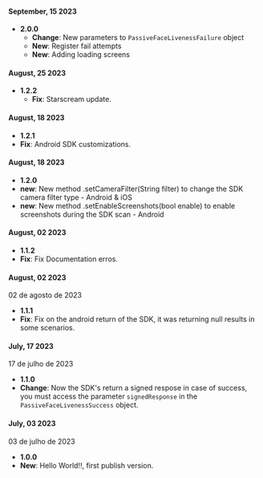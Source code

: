 #### September, 15 2023

- **2.0.0**
  - **Change**: New parameters to `PassiveFaceLivenessFailure` object
  - **New**: Register fail attempts
  - **New**: Adding loading screens

#### August, 25 2023

- **1.2.2**
  - **Fix**: Starscream update.

#### August, 18 2023

- **1.2.1**
- **Fix**: Android SDK customizations.

#### August, 18 2023

- **1.2.0**
- **new**: New method .setCameraFilter(String filter) to change the SDK camera filter type - Android & iOS
- **new**: New method .setEnableScreenshots(bool enable) to enable screenshots during the SDK scan - Android

#### August, 02 2023

- **1.1.2**
- **Fix**: Fix Documentation erros.

#### August, 02 2023

02 de agosto de 2023

- **1.1.1**
- **Fix**: Fix on the android return of the SDK, it was returning null results in some scenarios.

#### July, 17 2023

17 de julho de 2023

- **1.1.0**
- **Change**: Now the SDK's return a signed respose in case of success, you must access the parameter `signedResponse` in the `PassiveFaceLivenessSuccess` object.

#### July, 03 2023

03 de julho de 2023

- **1.0.0**
- **New**: Hello World!!, first publish version.
